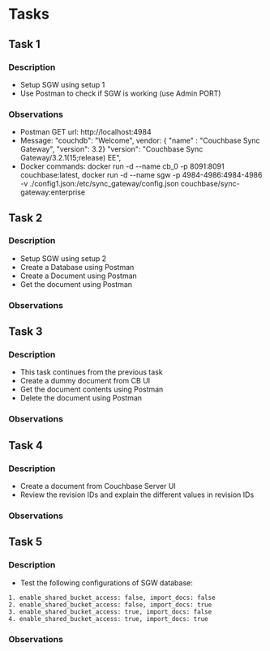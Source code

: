 # Tasks

## Task 1

### Description

- Setup SGW using setup 1
- Use Postman to check if SGW is working (use Admin PORT)

### Observations

- Postman GET url: http://localhost:4984
- Message: "couchdb": "Welcome", vendor: { "name" : "Couchbase Sync Gateway", "version": 3.2} "version": "Couchbase Sync Gateway/3.2.1(15;release) EE",
- Docker commands: docker run -d --name cb_0 -p 8091:8091 couchbase:latest, docker run -d --name sgw -p 4984-4986:4984-4986 -v ./config1.json:/etc/sync_gateway/config.json couchbase/sync-gateway:enterprise

## Task 2

### Description

- Setup SGW using setup 2
- Create a Database using Postman
- Create a Document using Postman
- Get the document using Postman

### Observations

## Task 3

### Description

- This task continues from the previous task
- Create a dummy document from CB UI
- Get the document contents using Postman
- Delete the document using Postman

### Observations

## Task 4

### Description

- Create a document from Couchbase Server UI
- Review the revision IDs and explain the different values in revision IDs

### Observations

## Task 5

### Description

- Test the following configurations of SGW database:

```
1. enable_shared_bucket_access: false, import_docs: false
2. enable_shared_bucket_access: false, import_docs: true
3. enable_shared_bucket_access: true, import_docs: false
4. enable_shared_bucket_access: true, import_docs: true
```

### Observations
